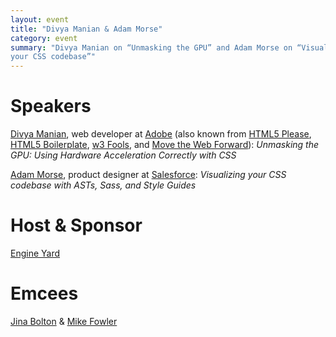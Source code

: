 ```yaml
---
layout: event
title: "Divya Manian & Adam Morse"
category: event
summary: "Divya Manian on “Unmasking the GPU” and Adam Morse on “Visualizing
your CSS codebase”"
---
```


# Speakers

[Divya Manian](http://nimbupani.com/), web developer at
[Adobe](http://html.adobe.com/) (also known from
[HTML5 Please](http://html5please.com/),
[HTML5 Boilerplate](http://html5boilerplate.com/), [w3 Fools](http://w3fools.com/),
and [Move the Web Forward](http://movethewebforward.org/)): *Unmasking the GPU:
Using Hardware Acceleration Correctly with CSS*

[Adam Morse](http://mrmrs.cc/), product designer at [Salesforce](http://www.salesforce.com/):
*Visualizing your CSS codebase with ASTs, Sass, and Style Guides*

# Host & Sponsor

[Engine Yard](http://engineyard.com/)

# Emcees

[Jina Bolton](http://jina.me/) & [Mike Fowler](http://mikefowler.me/)
